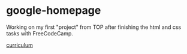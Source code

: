 # google-homepage

Working on my first "project" from TOP after finishing the html and css tasks with FreeCodeCamp.

[curriculum](http://www.theodinproject.com/courses/web-development-101/lessons/html-css)